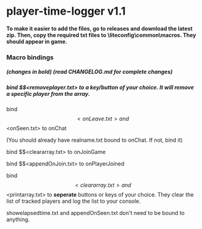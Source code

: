 # player-time-logger v1.1

#### To make it easier to add the files, go to releases and download the latest zip. Then, copy the required txt files to \liteconfig\common\macros. They should appear in game. 

### Macro bindings
##### (changes in bold) (read CHANGELOG.md for complete changes)

##### bind $$<removeplayer.txt> to a key/button of your choice. It will remove a specific player from the array.

bind $$<onLeave.txt> and $$<onSeen.txt> to onChat

(You should already have realname.txt bound to onChat. If not, bind it)

bind $$<cleararray.txt> to onJoinGame

bind $$<appendOnJoin.txt> to onPlayerJoined
  
bind $$<cleararray.txt> and $$<printarray.txt> to **seperate** buttons or keys of your choice. They clear the list of tracked players and log the list to your console. 

showelapsedtime.txt and appendOnSeen.txt don't need to be bound to anything. 


